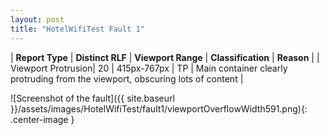 ```yaml
---
layout: post
title: "HotelWifiTest Fault 1"
---
```

| **Report Type** | **Distinct RLF** | **Viewport Range** | **Classification** | **Reason** |
| Viewport Protrusion| 20 | 415px-767px | TP | Main container clearly protruding from the viewport, obscuring lots of content | 

![Screenshot of the fault]({{ site.baseurl }}/assets/images/HotelWifiTest/fault1/viewportOverflowWidth591.png){: .center-image }